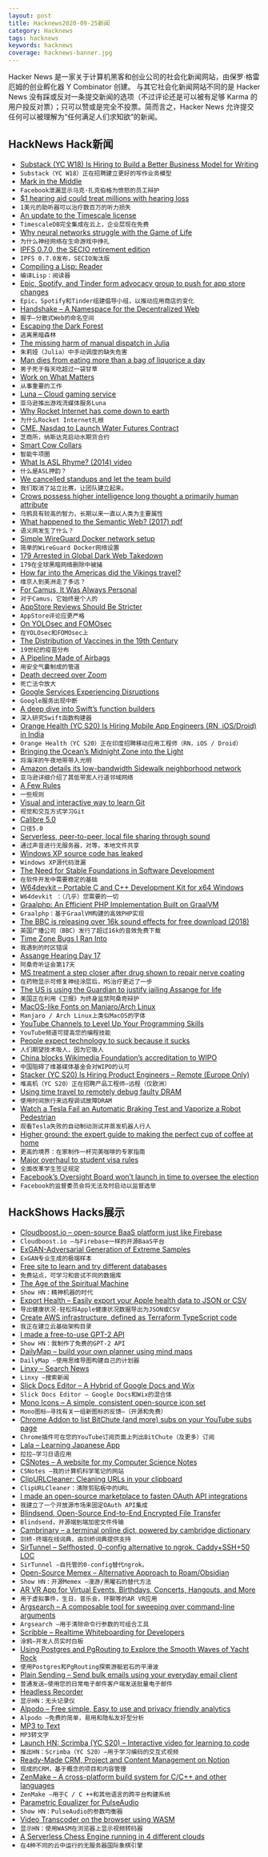 ```yaml
---
layout: post
title: Hacknews2020-09-25新闻
category: Hacknews
tags: hacknews
keywords: hacknews
coverage: hacknews-banner.jpg
---
```


Hacker News 是一家关于计算机黑客和创业公司的社会化新闻网站，由保罗·格雷厄姆的创业孵化器 Y Combinator 创建。
与其它社会化新闻网站不同的是 Hacker News 没有踩或反对一条提交新闻的选项（不过评论还是可以被有足够 Karma 的用户投反对票）；只可以赞或是完全不投票。简而言之，Hacker News 允许提交任何可以被理解为“任何满足人们求知欲”的新闻。

## HackNews Hack新闻


- [Substack (YC W18) Is Hiring to Build a Better Business Model for Writing](https://substack.com/jobs)
- `Substack（YC W18）正在招聘建立更好的写作业务模型`
- [Mark in the Middle](https://www.theverge.com/21444203/facebook-leaked-audio-zuckerberg-trump-pandemic-blm)
- `Facebook泄漏显示马克·扎克伯格为愤怒的员工辩护`
- [$1 hearing aid could treat millions with hearing loss](https://www.sciencemag.org/news/2020/09/1-hearing-aid-could-treat-millions-hearing-loss)
- `1美元的助听器可以治疗数百万的听力损失`
- [An update to the Timescale license](https://blog.timescale.com/blog/building-open-source-business-in-cloud-era-v2)
- `TimescaleDB完全集成在云上，企业层现在免费`
- [Why neural networks struggle with the Game of Life](https://bdtechtalks.com/2020/09/16/deep-learning-game-of-life/)
- `为什么神经网络在生命游戏中挣扎`
- [IPFS 0.7.0, the SECIO retirement edition](https://blog.ipfs.io/2020-09-24-go-ipfs-0-7-0/)
- `IPFS 0.7.0发布，SECIO淘汰版`
- [Compiling a Lisp: Reader](https://bernsteinbear.com/blog/compiling-a-lisp-6/)
- `编译Lisp：阅读器`
- [Epic, Spotify, and Tinder form advocacy group to push for app store changes](https://appfairness.org/)
- `Epic，Spotify和Tinder组建倡导小组，以推动应用商店的变化`
- [Handshake – A Namespace for the Decentralized Web](https://meowis.ms/handshake.html)
- `握手–分散式Web的命名空间`
- [Escaping the Dark Forest](https://samczsun.com/escaping-the-dark-forest/)
- `逃离黑暗森林`
- [The missing harm of manual dispatch in Julia](https://andreaskroepelin.de/blog/manual_dispatch/)
- `朱莉娅（Julia）中手动调度的缺失危害`
- [Man dies from eating more than a bag of liquorice a day](https://www.bbc.co.uk/news/world-us-canada-54269144)
- `男子死于每天吃超过一袋甘草`
- [Work on What Matters](https://staffeng.com/guides/work-on-what-matters)
- `从事重要的工作`
- [Luna – Cloud gaming service](https://www.amazon.com/luna/landing-page)
- `亚马逊推出游戏流媒体服务Luna`
- [Why Rocket Internet has come down to earth](https://www.economist.com/business/2020/09/24/why-rocket-internet-has-come-down-to-earth)
- `为什么Rocket Internet扎根`
- [CME, Nasdaq to Launch Water Futures Contract](https://www.wsj.com/articles/cme-nasdaq-to-launch-water-futures-contract-11600853401)
- `芝商所，纳斯达克启动水期货合约`
- [Smart Cow Collars](https://halterhq.com/smart-cow-collars)
- `智能牛项圈`
- [What Is ASL Rhyme? (2014) video](https://www.youtube.com/watch?v=rIoFpxAo93U)
- `什么是ASL押韵？ `
- [We cancelled standups and let the team build](https://www.usehaystack.io/blog/we-cancelled-standups-and-let-the-team-build-heres-what-happened)
- `我们取消了站立比赛，让团队建立起来。`
- [Crows possess higher intelligence long thought a primarily human attribute](https://www.statnews.com/2020/09/24/crows-possess-higher-intelligence-long-thought-primarily-human/)
- `乌鸦具有较高的智力，长期以来一直以人类为主要属性`
- [What happened to the Semantic Web? (2017) pdf](https://ht.acm.org/ht2017/images/MikaPeterACM%20Hypertext%202017-WhatHappenedSemanticWeb.pdf)
- `语义网发生了什么？ `
- [Simple WireGuard Docker network setup](https://www.eisfunke.com/article/docker-wireguard-systemd.html)
- `简单的WireGuard Docker网络设置`
- [179 Arrested in Global Dark Web Takedown](https://www.wired.com/story/operation-disruptor-179-arrested-global-dark-web-takedown/)
- `179在全球黑暗网络删除中被捕`
- [How far into the Americas did the Vikings travel?](https://aeon.co/essays/did-indigenous-americans-and-vikings-trade-in-the-year-1000)
- `维京人到美洲走了多远？`
- [For Camus, It Was Always Personal](https://lareviewofbooks.org/article/for-camus-it-was-always-personal/)
- `对于Camus，它始终是个人的`
- [AppStore Reviews Should Be Stricter](https://tirania.org/blog/archive/2020/Sep-24.html)
- `AppStore评论应更严格`
- [On YOLOsec and FOMOsec](https://swagitda.com/blog/posts/on-yolosec-and-fomosec/)
- `在YOLOsec和FOMOsec上`
- [The Distribution of Vaccines in the 19th Century](https://marginalrevolution.com/marginalrevolution/2020/09/the-distribution-of-vaccines-in-the-19th-century.html?)
- `19世纪的疫苗分布`
- [A Pipeline Made of Airbags](https://ferd.ca/a-pipeline-made-of-airbags.html)
- `用安全气囊制成的管道`
- [Death decreed over Zoom](https://restofworld.org/2020/death-decreed-over-zoom/)
- `死亡法令放大`
- [Google Services Experiencing Disruptions](https://www.google.com/appsstatus)
- `Google服务出现中断`
- [A deep dive into Swift’s function builders](https://swiftbysundell.com/articles/deep-dive-into-swift-function-builders/)
- `深入研究Swift函数构建器`
- [Orange Health (YC S20) Is Hiring Mobile App Engineers (RN, iOS/Droid) in India](https://bookface.ycombinator.com/company/22080/jobs/28960)
- `Orange Health（YC S20）正在印度招聘移动应用工程师（RN，iOS / Droid）`
- [Bringing the Ocean’s Midnight Zone into the Light](https://www.nytimes.com/2020/09/22/science/monterey-bay-aquarium-midnight-zone.html)
- `将海洋的午夜地带带入光明`
- [Amazon details its low-bandwidth Sidewalk neighborhood network](https://techcrunch.com/2020/09/21/amazon-details-its-low-bandwidth-sidewalk-neighborhood-network-coming-to-echo-and-tile-devices-soon/)
- `亚马逊详细介绍了其低带宽人行道邻域网络`
- [A Few Rules](https://www.collaborativefund.com/blog/a-few-rules/)
- `一些规则`
- [Visual and interactive way to learn Git](https://learngitbranching.js.org/)
- `视觉和交互方式学习Git`
- [Calibre 5.0](https://calibre-ebook.com/new-in/fourteen)
- `口径5.0`
- [Serverless, peer-to-peer, local file sharing through sound](https://github.com/ggerganov/wave-share)
- `通过声音进行无服务器，对等，本地文件共享`
- [Windows XP source code has leaked](https://www.gizmodo.com.au/2020/09/looks-like-the-windows-xp-source-code-just-leaked-on-4chan/)
- `Windows XP源代码泄漏`
- [The Need for Stable Foundations in Software Development](https://pointersgonewild.com/2020/09/22/the-need-for-stable-foundations-in-software-development/)
- `在软件开发中需要稳定的基础`
- [W64devkit – Portable C and C++ Development Kit for x64 Windows](https://nullprogram.com/blog/2020/09/25/)
- `W64devkit ：（几乎）您需要的一切`
- [Graalphp: An Efficient PHP Implementation Built on GraalVM](https://github.com/abertschi/graalphp)
- `Graalphp：基于GraalVM构建的高效PHP实现`
- [The BBC is releasing over 16k sound effects for free download (2018)](https://happymag.tv/bbc-sound-effects-archive/)
- `英国广播公司（BBC）发行了超过16k的音效免费下载`
- [Time Zone Bugs I Ran Into](https://blog.davidojeda.dev/4-time-zone-bugs-i-ran-into)
- `我遇到的时区错误`
- [Assange Hearing Day 17](https://www.craigmurray.org.uk/archives/2020/09/your-man-in-the-public-gallery-assange-hearing-day-17/)
- `阿桑奇听证会第17天`
- [MS treatment a step closer after drug shown to repair nerve coating](https://www.theguardian.com/society/2020/sep/25/ms-treatment-step-closer-drug-shown-to-repair-nerve-coating-trial-multiple-sclerosis)
- `在药物显示可修复神经涂层后，MS治疗更近了一步`
- [The US is using the Guardian to justify jailing Assange for life](https://www.jonathan-cook.net/blog/2020-09-22/guardian-silent-assange-trial/)
- `美国正在利用《卫报》为终身监禁阿桑奇辩护`
- [MacOS-like Fonts on Manjaro/Arch Linux](https://aswinmohan.me/posts/better-fonts-on-linux/)
- `Manjaro / Arch Linux上类似MacOS的字体`
- [YouTube Channels to Level Up Your Programming Skills](https://blog.codegiant.io/programming-skills-d77d4abdf255)
- `YouTube频道可提高您的编程技能`
- [People expect technology to suck because it sucks](https://tonsky.me/blog/tech-sucks/)
- `人们期望技术吸人，因为它吸人`
- [China blocks Wikimedia Foundation’s accreditation to WIPO](https://wikimediafoundation.org/news/2020/09/24/china-blocks-wikimedia-foundations-accreditation/)
- `中国阻碍了维基媒体基金会对WIPO的认可`
- [Stacker (YC S20) Is Hiring Product Engineers – Remote (Europe Only)](https://static.stacker.app/hiring?ref=HN)
- `堆高机（YC S20）正在招聘产品工程师–远程（仅欧洲）`
- [Using time travel to remotely debug faulty DRAM](https://julialang.org/blog/2020/09/rr-memory-magic/)
- `使用时间旅行来远程调试故障DRAM`
- [Watch a Tesla Fail an Automatic Braking Test and Vaporize a Robot Pedestrian](https://www.thedrive.com/tech/36649/watch-a-tesla-model-3-fail-an-automatic-braking-test-and-vaporize-a-robot-pedestrian)
- `观看Tesla失败的自动制动测试并蒸发机器人行人`
- [Higher ground: the expert guide to making the perfect cup of coffee at home](https://www.theguardian.com/food/2020/sep/25/higher-ground-the-expert-guide-to-making-the-perfect-cup-of-coffee-at-home)
- `更高的境界：在家制作一杯完美咖啡的专家指南`
- [Major overhaul to student visa rules](https://insidehighered.com/news/2020/09/25/trump-administration-proposes-major-overhaul-student-visa-rules)
- `全面改革学生签证规定`
- [Facebook’s Oversight Board won’t launch in time to oversee the election](https://www.theverge.com/2020/9/25/21454094/facebook-oversight-board-election-criticism-activists)
- `Facebook的监督委员会将无法及时启动以监督选举`


## HackShows Hacks展示

- [ Cloudboost.io – open-source BaaS platform just like Firebase](https://cloudboost.io)
- `Cloudboost.io –与Firebase一样的开源BaaS平台`
- [ ExGAN-Adversarial Generation of Extreme Samples](https://github.com/Stream-AD/exgan)
- `ExGAN专业生成的极端样本`
- [ Free site to learn and try different databases](https://learndatabases.dev/)
- `免费站点，可学习和尝试不同的数据库`
- [ The Age of the Spiritual Machine](https://spirals.blog/articles/our-new-species-pt-1/)
- `Show HN：精神机器的时代`
- [ Export Health – Easily export your Apple health data to JSON or CSV](https://exporthealth.app/)
- `导出健康状况-轻松将Apple健康状况数据导出为JSON或CSV`
- [ Create AWS infrastructure, defined as Terraform TypeScript code](https://scaffold.sh)
- `我正在建立云基础架构目录`
- [ I made a free-to-use GPT-2 API](https://www.booste.io/pretrained-models)
- `Show HN：我制作了免费的GPT-2 API`
- [ DailyMap – build your own planner using mind maps](https://www.dailymap.app/)
- `DailyMap –使用思维导图构建自己的计划器`
- [ Linxy – Search News](https://golinxy.com)
- `Linxy –搜索新闻`
- [ Slick Docs Editor – A Hybrid of Google Docs and Wix](https://slickdocs.com/)
- `Slick Docs Editor – Google Docs和Wix的混合体`
- [ Mono Icons – A simple, consistent open-source icon set](https://icons.mono.company/)
- `Mono图标–寻找有关一组新图标的反馈–（开源和免费）`
- [ Chrome Addon to list BitChute (and more) subs on your YouTube subs page](https://chrome.google.com/webstore/detail/everytube/emegoeklfbjgngcomlbmdjcmbaeilhhd)
- `Chrome插件可在您的YouTube订阅页面上列出BitChute（及更多）订阅`
- [ Lala – Learning Japanese App](https://lala.support)
- `拉拉–学习日语应用`
- [ CSNotes – A website for my Computer Science Notes](https://csnotes.me/)
- `CSNotes –我的计算机科学笔记的网站`
- [ ClipURLCleaner: Cleaning URLs in your clipboard](https://github.com/dertuxmalwieder/clipurlcleaner)
- `ClipURLCleaner：清除剪贴板中的URL`
- [ I made an open-source marketplace to fasten OAuth API integrations](https://github.com/bearer/pizzly)
- `我建立了一个开放源市场来固定OAuth API集成`
- [ Blindsend, Open-Source End-to-End Encrypted File Transfer](https://github.com/blindnet-io/blindsend)
- `Blindsend，开源端到端加密文件传输`
- [ Cambrinary – a terminal online dict, powered by cambridge dictionary](https://github.com/xueyuanl/cambrinary)
- `剑桥-终端在线词典，由剑桥词典提供支持`
- [ SirTunnel – Selfhosted, 0-config alternative to ngrok. Caddy+SSH+50 LOC](https://github.com/anderspitman/SirTunnel)
- `SirTunnel –自托管的0-config替代ngrok。`
- [ Open-Source Memex – Alternative Approach to Roam/Obsidian](https://www.steveliu.co/memex)
- `Show HN：开源Memex –漫游/黑曜石的替代方法`
- [ AR VR App for Virtual Events, Birthdays, Concerts, Hangouts, and More](http://varaxr.com)
- `用于虚拟事件，生日，音乐会，环聊等的AR VR应用`
- [ Argsearch – A composable tool for sweeping over command-line arguments](https://github.com/maxwells-daemons/argsearch)
- `Argsearch –用于清除命令行参数的可组合工具`
- [ Scribble – Realtime Whiteboarding for Developers](https://www.notion.so/Scribble-741e3b603b6f4976aca2f6458b9a1b45)
- `涂鸦–开发人员实时白板`
- [ Using Postgres and PgRouting to Explore the Smooth Waves of Yacht Rock](https://info.crunchydata.com/blog/using-postgres-and-pg-routing-to-explore-the-smooth-waves-of-yacht-rock)
- `使用Postgres和PgRouting探索游艇岩石的平滑波`
- [ Plain Sending – Send bulk emails using your everyday email client](https://plainsending.com)
- `普通发送–使用您的日常电子邮件客户端发送批量电子邮件`
- [ Headless Recorder](https://github.com/checkly/headless-recorder)
- `显示HN：无头记录仪`
- [ Alpodo – Free simple, Easy to use and privacy friendly analytics](https://app.alpodo.com/)
- `Alpodo –免费的简单，易用和隐私友好型分析`
- [ MP3 to Text](https://www.veed.io/tools/mp3-to-text#hn)
- `MP3转文字`
- [Launch HN: Scrimba (YC S20) – Interactive video for learning to code](item?id=24579699)
- `推出HN：Scrimba（YC S20）–用于学习编码的交互式视频`
- [ Ready-Made CRM, Project and Content Management on Notion](https://optemization.com/preconceived)
- `现成的CRM，基于概念的项目和内容管理`
- [ ZenMake – A cross-platform build system for C/C++ and other languages](https://gitlab.com/pustotnik/zenmake)
- `ZenMake –用于C / C ++和其他语言的跨平台构建系统`
- [ Parametric Equalizer for PulseAudio](https://github.com/keur/prettyeq)
- `Show HN：PulseAudio的参数均衡器`
- [ Video Transcoder on the browser using WASM](https://modfy.video/)
- `显示HN：使用WASM在浏览器上显示视频转码器`
- [ A Serverless Chess Engine running in 4 different clouds](https://github.com/openwhisk-blog/whisk-chess)
- `在4种不同的云中运行的无服务器国际象棋引擎`

